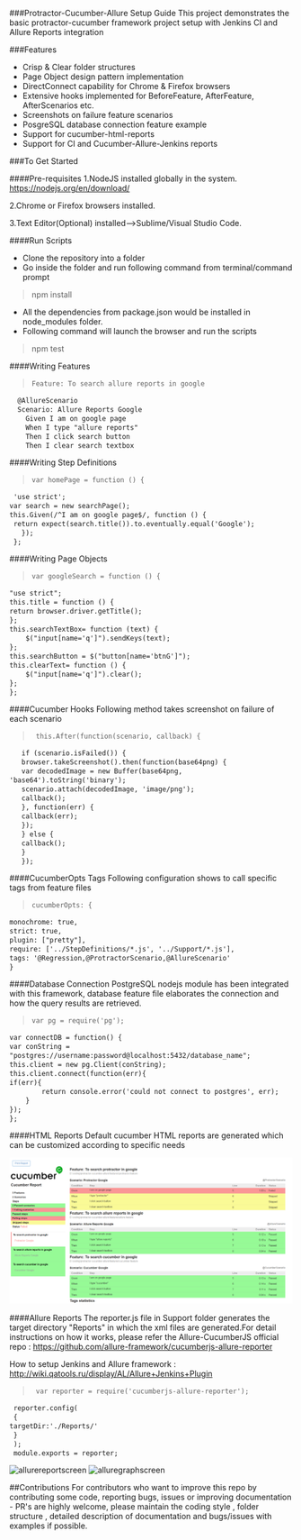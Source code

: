 ###Protractor-Cucumber-Allure Setup Guide
This project demonstrates the basic protractor-cucumber framework project setup with Jenkins CI and Allure Reports integration

###Features
* Crisp & Clear folder structures
* Page Object design pattern implementation
* DirectConnect capability for Chrome & Firefox browsers
* Extensive hooks implemented for BeforeFeature, AfterFeature, AfterScenarios etc.
* Screenshots on failure feature scenarios
* PosgreSQL database connection feature example
* Support for cucumber-html-reports
* Support for CI and Cucumber-Allure-Jenkins reports

###To Get Started

####Pre-requisites
1.NodeJS installed globally in the system.
https://nodejs.org/en/download/

2.Chrome or Firefox browsers installed.

3.Text Editor(Optional) installed-->Sublime/Visual Studio Code.

####Run Scripts
* Clone the repository into a folder
* Go inside the folder and run following command from terminal/command prompt

 >  npm install 

* All the dependencies from package.json would be installed in node_modules folder.
* Following command will launch the browser and run the scripts

 >   npm test

####Writing Features
>     Feature: To search allure reports in google
      @AllureScenario
      Scenario: Allure Reports Google
        Given I am on google page
        When I type "allure reports"
        Then I click search button
        Then I clear search textbox

####Writing Step Definitions
>     var homePage = function () {
     'use strict';
    var search = new searchPage(); 
    this.Given(/^I am on google page$/, function () {
     return expect(search.title()).to.eventually.equal('Google');
       });
     };
         
####Writing Page Objects
>     var googleSearch = function () {
    "use strict";
    this.title = function () {
    return browser.driver.getTitle();
    }; 
    this.searchTextBox= function (text) {
        $("input[name='q']").sendKeys(text);
    };
    this.searchButton = $("button[name='btnG']");
    this.clearText= function () {
        $("input[name='q']").clear();
    };
    };

####Cucumber Hooks
Following method takes screenshot on failure of each scenario

>      this.After(function(scenario, callback) {
       if (scenario.isFailed()) {
       browser.takeScreenshot().then(function(base64png) {
       var decodedImage = new Buffer(base64png, 'base64').toString('binary');
       scenario.attach(decodedImage, 'image/png');
       callback();
       }, function(err) {
       callback(err);
       });
       } else {
       callback();
       }
       });

####CucumberOpts Tags
Following configuration shows to call specific tags from feature files

>     cucumberOpts: {
    monochrome: true,
    strict: true,
    plugin: ["pretty"],
    require: ['../StepDefinitions/*.js', '../Support/*.js'],
    tags: '@Regression,@ProtractorScenario,@AllureScenario'
    }

####Database Connection
PostgreSQL nodejs module has been integrated with this framework, database feature file elaborates the connection and how the query results are retrieved.

>     var pg = require('pg');
    var connectDB = function() {
    var conString = "postgres://username:password@localhost:5432/database_name";
    this.client = new pg.Client(conString);
    this.client.connect(function(err){
    if(err){
            return console.error('could not connect to postgres', err);
        }
    });
    };

####HTML Reports
Default cucumber HTML reports are generated which can be customized according to specific needs

![cucumberreportscreen](https://raw.githubusercontent.com/igniteram/protractor-cucumber-allure/master/Images/cucumberReport.png)

####Allure Reports
The reporter.js file in Support folder generates the target directory "Reports" in which the xml files are generated.For detail instructions on how it works, please refer the Allure-CucumberJS official repo : https://github.com/allure-framework/cucumberjs-allure-reporter

How to setup Jenkins and Allure framework : http://wiki.qatools.ru/display/AL/Allure+Jenkins+Plugin
>      var reporter = require('cucumberjs-allure-reporter');
     reporter.config(
     {
    targetDir:'./Reports/'
     }
     );
     module.exports = reporter;

![allurereportscreen](https://raw.githubusercontent.com/igniteram/protractor-cucumber-allure/master/Images/allureReport.png)
![alluregraphscreen](https://raw.githubusercontent.com/igniteram/protractor-cucumber-allure/master/Images/allureReportGraph.png)

##Contributions
For contributors who want to improve this repo by contributing some code, reporting bugs, issues or improving documentation - PR's are highly welcome, please maintain the coding style , folder structure , detailed description of documentation and bugs/issues with examples if possible.
